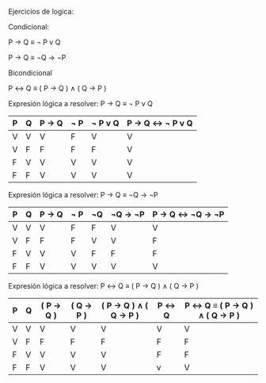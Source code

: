 Ejercicios de logica:

Condicional:

P → Q ≡ ¬ P v Q

P → Q ≡ ¬Q → ¬P

Bicondicional

P ↔ Q ≡ ( P → Q ) ∧ ( Q → P )


Expresión lógica a resolver: P → Q ≡ ¬ P v Q

| P | Q | P → Q | ¬ P | ¬ P v Q | P → Q ↔ ¬ P v Q   |
|---|---|-------|-----|---------|-------------------|
| V | V |   V   |  F  |    V    |        V          |
| V | F |   F   |  F  |    F    |        V          |
| F | V |   V   |  V  |    V    |        V          |
| F | F |   V   |  V  |    V    |        V          |


Expresión lógica a resolver: P → Q ≡ ¬Q → ¬P


| P | Q | P → Q | ¬ P |  ¬Q  | ¬Q → ¬P |  P → Q ↔ ¬Q → ¬P  |
|---|---|-------|-----|------|---------|-------------------|
| V | V |   V   |  F  |  F   |    V    |        V          |
| V | F |   F   |  F  |  V   |    V    |        F          |
| F | V |   V   |  V  |  F   |    F    |        F          |
| F | F |   V   |  V  |  V   |    V    |        V          |



Expresión lógica a resolver:  P ↔ Q ≡ ( P → Q ) ∧ ( Q → P )

| P | Q | ( P → Q ) | ( Q → P )  | ( P → Q ) ∧ ( Q → P )  | P ↔ Q | P ↔ Q ≡ ( P → Q ) ∧ ( Q → P ) |
|---|---|-----------|------------|------------------------|-------|-------------------------------|
| V | V |     V     |     V      |          V             |   V   |             V                 |
| V | F |     F     |     F      |          F             |   F   |             F                 |
| F | V |     V     |     V      |          V             |   F   |             F                 |
| F | F |     V     |     V      |          V             |   v   |             V                 |



